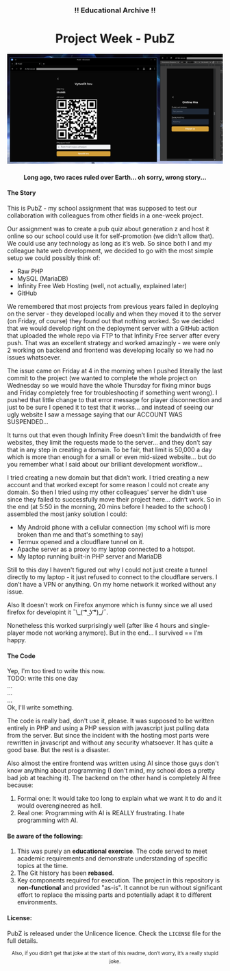 ### <div align="center">!! Educational Archive !!</div>
# <div align="center">Project Week - PubZ</div>

<div align="center"><img src="./image.png" width="640" title="nevim"></div>

#### <div align="center">Long ago, two races ruled over Earth... oh sorry, wrong story...</div>

#### The Story

This is PubZ - my school assignment that was supposed to test our collaboration with colleagues from other fields in a one-week project.

Our assignment was to create a pub quiz about generation z and host it online so our school could use it for self-promotion (we didn’t allow that). We could use any technology as long as it’s web. So since both I and my colleague hate web development, we decided to go with the most simple setup we could possibly think of:
- Raw PHP
- MySQL (MariaDB)
- Infinity Free Web Hosting (well, not actually, explained later)
- GitHub

We remembered that most projects from previous years failed in deploying on the server - they developed locally and when they moved it to the server (on Friday, of course) they found out that nothing worked. So we decided that we would develop right on the deployment server with a GitHub action that uploaded the whole repo via FTP to that Infinity Free server after every push. That was an excellent strategy and worked amazingly - we were only 2 working on backend and frontend was developing locally so we had no issues whatsoever.

The issue came on Friday at 4 in the morning when I pushed literally the last commit to the project (we wanted to complete the whole project on Wednesday so we would have the whole Thursday for fixing minor bugs and Friday completely free for troubleshooting if something went wrong). I pushed that little change to that error message for player disconnection and just to be sure I opened it to test that it works... and instead of seeing our ugly website I saw a message saying that our ACCOUNT WAS SUSPENDED...

It turns out that even though Infinity Free doesn’t limit the bandwidth of free websites, they limit the requests made to the server... and they don’t say that in any step in creating a domain. To be fair, that limit is 50,000 a day which is more than enough for a small or even mid-sized website... but do you remember what I said about our brilliant development workflow...

I tried creating a new domain but that didn’t work. I tried creating a new account and that worked except for some reason I could not create any domain. So then I tried using my other colleagues' server he didn’t use since they failed to successfully move their project here... didn’t work. So in the end (at 5:50 in the morning, 20 mins before I headed to the school) I assembled the most janky solution I could:
- My Android phone with a cellular connection (my school wifi is more broken than me and that's something to say)
- Termux opened and a cloudflare tunnel on it.
- Apache server as a proxy to my laptop connected to a hotspot.
- My laptop running built-in PHP server and MariaDB

Still to this day I haven't figured out why I could not just create a tunnel directly to my laptop - it just refused to connect to the cloudflare servers. I don’t have a VPN or anything. On my home network it worked without any issue.

Also It doesn't work on Firefox anymore which is funny since we all used firefox for developint it 	¯\\\_( ͡° ͜ʖ ͡°)\_/¯.

Nonetheless this worked surprisingly well (after like 4 hours and single-player mode not working anymore). But in the end... I survived == I’m happy.

#### The Code
Yep, I'm too tired to write this now.<br>
TODO: write this one day<br>...<br>...<br>...<br>
Ok, I'll write something.

The code is really bad, don't use it, please. It was supposed to be written entirely in PHP and using a PHP session with javascript just pulling data from the server. But since the incident with the hosting most parts were rewritten in javascript and without any security whatsoever. It has quite a good base. But the rest is a disaster.

Also almost the entire frontend was written using AI since those guys don't know anything about programming (I don't mind, my school does a pretty bad job at teaching it). The backend on the other hand is completely AI free because:
1. Formal one: It would take too long to explain what we want it to do and it would overengineered as hell.
2. Real one: Programming with AI is REALLY frustrating. I hate programming with AI.

#### Be aware of the following:
1.  This was purely an **educational exercise**. The code served to meet academic requirements and demonstrate understanding of specific topics at the time.
2.  The Git history has been **rebased**.
3.  Key components required for execution. The project in this repository is **non-functional** and provided "as-is". It cannot be run without significant effort to replace the missing parts and potentially adapt it to different environments.

#### License:
PubZ is released under the Unlicence licence. Check the `LICENSE` file for the full details.

<div align="center"><sup>Also, if you didn’t get that joke at the start of this readme, don’t worry, it’s a really stupid joke.</sup></div>
